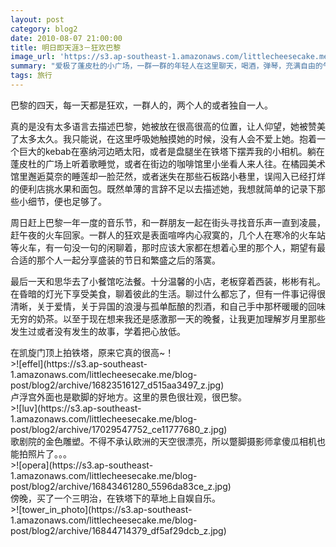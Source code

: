 ```yaml
---
layout: post
category: blog2
date: 2010-08-07 21:00:00
title: 明日即天涯3－狂欢巴黎
image_url: 'https://s3.ap-southeast-1.amazonaws.com/littlecheesecake.me/blog-post/blog2/archive/16823517237_e5a19e8f31_o.jpg'
summary: "爱极了蓬皮杜的小广场，一群一群的年轻人在这里聊天，喝酒，弹琴，充满自由的气息。我就枕着包躺着，看天空中飞机划过……"
tags: 旅行
---
```


巴黎的四天，每一天都是狂欢，一群人的，两个人的或者独自一人。

真的是没有太多语言去描述巴黎，她被放在很高很高的位置，让人仰望，她被赞美了太多太久。我只能说，在这里呼吸她触摸她的时候，没有人会不爱上她。抱着一个巨大的kebab在塞纳河边晒太阳，或者是盘腿坐在铁塔下摆弄我的小相机。躺在蓬皮杜的广场上听着歌睡觉，或者在街边的咖啡馆里小坐看人来人往。在橘园美术馆里邂逅莫奈的睡莲却一脸茫然，或者迷失在那些石板路小巷里，误闯入已经打烊的便利店挑水果和面包。既然单薄的言辞不足以去描述她，我想就简单的记录下那些小细节，便也足够了。

周日赶上巴黎一年一度的音乐节，和一群朋友一起在街头寻找音乐声一直到凌晨，赶午夜的火车回家。一群人的狂欢是表面喧哗内心寂寞的，几个人在寒冷的火车站等火车，有一句没一句的闲聊着，那时应该大家都在想着心里的那个人，期望有最合适的那个人一起分享盛装的节日和繁盛之后的落寞。

最后一天和思华去了小餐馆吃法餐。十分温馨的小店，老板穿着西装，彬彬有礼。在昏暗的灯光下享受美食，聊着彼此的生活。聊过什么都忘了，但有一件事记得很清晰，关于爱情，关于异国的浪漫与孤单酝酿的烈酒，和自己手中那杯暖暖的回味无穷的奶茶。以至于现在想来我还是感激那一天的晚餐，让我更加理解岁月里那些发生过或者没有发生的故事，学着把心放低。

<figcaption>
在凯旋门顶上拍铁塔，原来它真的很高~！
</figcaption>
>![effel](https://s3.ap-southeast-1.amazonaws.com/littlecheesecake.me/blog-post/blog2/archive/16823516127_d515aa3497_z.jpg)

<figcaption>
卢浮宫外面也是歇脚的好地方。这里的景色很壮观，很巴黎。
</figcaption>
>![luv](https://s3.ap-southeast-1.amazonaws.com/littlecheesecake.me/blog-post/blog2/archive/17029547752_ce11777680_z.jpg)

<figcaption>
歌剧院的金色雕塑。不得不承认欧洲的天空很漂亮，所以蹩脚摄影师拿傻瓜相机也能拍照片了。。。
</figcaption>
>![opera](https://s3.ap-southeast-1.amazonaws.com/littlecheesecake.me/blog-post/blog2/archive/16843461280_5596da83ce_z.jpg)

<figcaption>
傍晚，买了一个三明治，在铁塔下的草地上自娱自乐。
</figcaption>
>![tower_in_photo](https://s3.ap-southeast-1.amazonaws.com/littlecheesecake.me/blog-post/blog2/archive/16844714379_df5af29dcb_z.jpg)
